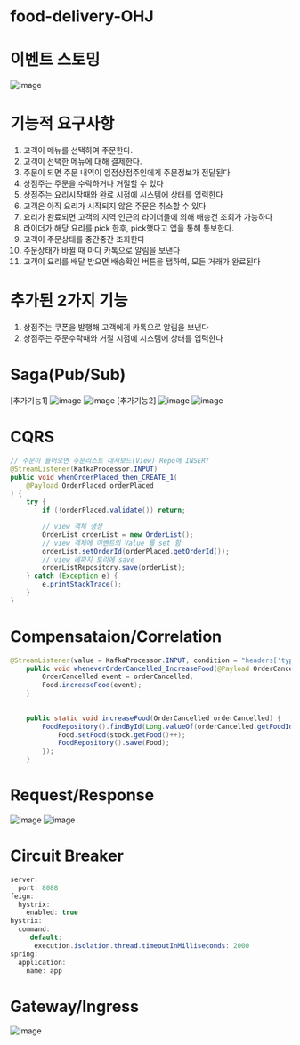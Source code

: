 # food-delivery-OHJ

# 이벤트 스토밍

![image](https://user-images.githubusercontent.com/91641815/203244063-cdace5b5-f4b3-406f-8ab5-47569c056667.png)

# 기능적 요구사항
1. 고객이 메뉴를 선택하여 주문한다.
2. 고객이 선택한 메뉴에 대해 결제한다.
3. 주문이 되면 주문 내역이 입점상점주인에게 주문정보가 전달된다
4. 상점주는 주문을 수락하거나 거절할 수 있다
5. 상점주는 요리시작때와 완료 시점에 시스템에 상태를 입력한다
6. 고객은 아직 요리가 시작되지 않은 주문은 취소할 수 있다
7. 요리가 완료되면 고객의 지역 인근의 라이더들에 의해 배송건 조회가 가능하다
8. 라이더가 해당 요리를 pick 한후, pick했다고 앱을 통해 통보한다.
9. 고객이 주문상태를 중간중간 조회한다
10. 주문상태가 바뀔 때 마다 카톡으로 알림을 보낸다
11. 고객이 요리를 배달 받으면 배송확인 버튼을 탭하여, 모든 거래가 완료된다

# 추가된 2가지 기능
1. 상점주는 쿠폰을 발행해 고객에게 카톡으로 알림을 보낸다
2. 상점주는 주문수락때와 거절 시점에 시스템에 상태를 입력한다

# Saga(Pub/Sub)
[추가기능1]
![image](https://user-images.githubusercontent.com/91641815/203246773-d06bc2f4-4e14-45b7-b840-a855ce3f7c0f.png)
![image](https://user-images.githubusercontent.com/91641815/203246965-be1a149e-9e0f-4098-a45f-59baa99158a4.png)
[추가기능2]
![image](https://user-images.githubusercontent.com/91641815/203252351-780a3bce-5e9e-4b13-bfe7-750781d28a0c.png)
![image](https://user-images.githubusercontent.com/91641815/203252269-ace7a3de-4ee7-46c4-8daf-928ce5aeb2d6.png)

# CQRS
```java
// 주문이 들어오면 주문리스트 대시보드(View) Repo에 INSERT 
@StreamListener(KafkaProcessor.INPUT)
public void whenOrderPlaced_then_CREATE_1(
    @Payload OrderPlaced orderPlaced
) {
    try {
        if (!orderPlaced.validate()) return;

        // view 객체 생성
        OrderList orderList = new OrderList();
        // view 객체에 이벤트의 Value 를 set 함
        orderList.setOrderId(orderPlaced.getOrderId());
        // view 레파지 토리에 save
        orderListRepository.save(orderList);
    } catch (Exception e) {
        e.printStackTrace();
    }
}
```

# Compensataion/Correlation
```java
@StreamListener(value = KafkaProcessor.INPUT, condition = "headers['type']=='OrderCancelled'")
    public void wheneverOrderCancelled_IncreaseFood(@Payload OrderCancelled orderCancelled) {
        OrderCancelled event = orderCancelled;
        Food.increaseFood(event);
    }
    
    
    public static void increaseFood(OrderCancelled orderCancelled) {
        FoodRepository().findById(Long.valueOf(orderCancelled.getFoodId())).ifPresent(stock->{
            Food.setFood(stock.getFood()++);
            FoodRepository().save(Food);
        });
    }
```

# Request/Response
![image](https://user-images.githubusercontent.com/91641815/203259097-c7fbe7eb-1748-47b8-89c9-45df42dc998a.png)
![image](https://user-images.githubusercontent.com/91641815/203259156-3a04c456-d968-45d9-bc2e-572173fbb212.png)

# Circuit Breaker
```java
server:
  port: 8088
feign:
  hystrix:
    enabled: true
hystrix:
  command:
     default:
      execution.isolation.thread.timeoutInMilliseconds: 2000
spring:
  application:
    name: app
```

# Gateway/Ingress
![image](https://user-images.githubusercontent.com/91641815/203247906-b205c254-6528-4e70-af85-f6c063833e08.png)
